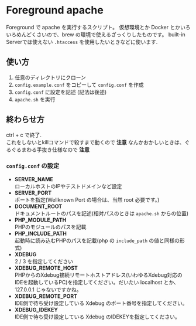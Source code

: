 # Foreground apache
Foreground で apache を実行するスクリプト。
仮想環境とか Docker とかいろいろめんどくさいので、brew の環境で使えるざっくりしたものです。
built-in Serverでは使えない `.htaccess` を使用したいときなどに使います.

## 使い方
1. 任意のディレクトリにクローン
2. `config.example.conf` をコピーして `config.conf` を作成
3. `config.conf` に設定を記述 (記法は後述)
4. `apache.sh` を実行

## 終わらせ方
ctrl + c で終了.  
これをしないとkillコマンドで殺すまで動くので __注意__
なんかおかしいときは、ぐるぐるまわる手抜き仕様なので __注意__
### `config.conf` の設定
* **SERVER_NAME**  
ローカルホストのIPやテストドメインなど設定
* **SERVER_PORT**  
ポートを指定(Wellknown Port の場合は、当然 root 必要です。)
* **DOCUMENT_ROOT**  
ドキュメントルートのパスを記述(相対パスのときは `apache.sh` からの位置)
* **PHP_MODULE_PATH**  
PHPのモジュールのパスを記載
* **PHP_INCLUDE_PATH**  
起動時に読み込むPHPのパスを記載(php の `include_path` の値と同様の形式)
* **XDEBUG**  
2 / 3 を指定してください
* **XDEBUG_REMOTE_HOST**  
PHPからのXdebug接続リモートホストアドレス(いわゆるXdebug対応のIDEを起動しているPC)を指定してください。だいたい localhost とか、127.0.0.1 じゃないですかね。
* **XDEBUG_REMOTE_PORT**  
IDE側で待ち受け設定している Xdebug のポート番号を指定してください。
* **XDEBUG_IDEKEY**  
IDE側で待ち受け設定している Xdebug のIDEKEYを指定してください。
